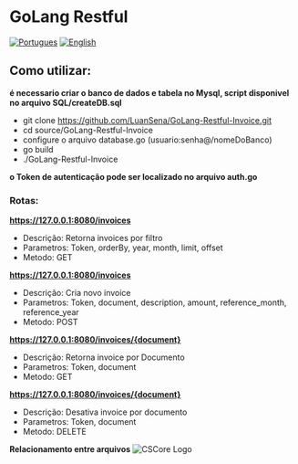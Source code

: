 # GoLang Restful
[![Portugues](https://img.shields.io/badge/README-PT--BR-blue.svg)](https://github.com/LuanSena/GoLang-Restful-Invoice/blob/master/README.md)
[![English](https://img.shields.io/badge/README-ENGLISH-blue.svg)](https://github.com/LuanSena/GoLang-Restful-Invoice/blob/master/README_eng.md)
## Como utilizar:
**é necessario criar o banco de dados e tabela no Mysql,
  script disponivel no arquivo SQL/createDB.sql**

- git clone https://github.com/LuanSena/GoLang-Restful-Invoice.git
- cd source/GoLang-Restful-Invoice
- configure o arquivo database.go (usuario:senha@/nomeDoBanco)
- go build
- ./GoLang-Restful-Invoice


**o Token de autenticação pode ser localizado no arquivo auth.go**

### Rotas: ###
**https://127.0.0.1:8080/invoices**

- Descrição: Retorna invoices por filtro
- Parametros: Token, orderBy, year, month, limit, offset
- Metodo: GET

**https://127.0.0.1:8080/invoices**

- Descrição: Cria novo invoice
- Parametros: Token, document, description, amount, reference_month, reference_year
- Metodo: POST

**https://127.0.0.1:8080/invoices/{document}**

- Descrição: Retorna invoice por Documento
- Parametros: Token, document
- Metodo: GET

**https://127.0.0.1:8080/invoices/{document}**

- Descrição: Desativa invoice por documento
- Parametros: Token, document
- Metodo: DELETE

**Relacionamento entre arquivos**
![CSCore Logo](https://github.com/LuanSena/LuanSena.github.io/blob/master/img/1481812193122637.PNG)
